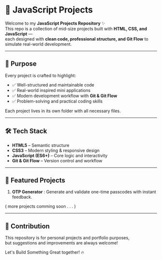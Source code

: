 # 🚀 JavaScript Projects

Welcome to my **JavaScript Projects Repository** ✨  
This repo is a collection of mid-size projects built with **HTML, CSS, and JavaScript** —  
each designed with **clean code, professional structure, and Git Flow** to simulate real-world development.  

---

## 🎯 Purpose
Every project is crafted to highlight:
- ✅ Well-structured and maintainable code  
- ✅ Real-world inspired mini applications  
- ✅ Modern development workflow with **Git & Git Flow**  
- ✅ Problem-solving and practical coding skills

Each project lives in its own folder with all necessary files.

---

## 🛠 Tech Stack

- **HTML5** – Semantic structure  
- **CSS3** – Modern styling & responsive design  
- **JavaScript (ES6+)** – Core logic and interactivity  
- **Git & Git Flow** – Version control and workflow  

---

## 🌟 Featured Projects

1. **OTP Generator** : Generate and validate one-time passcodes with instant feedback.

( more projects comming soon . . . )

---

## 🤝 Contribution

This repository is for personal projects and portfolio purposes,  
but suggestions and improvements are always welcome!


Let's Build Something Great together! 🔥
